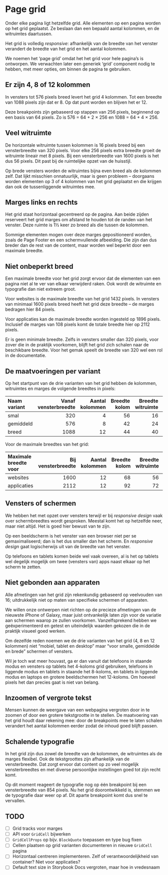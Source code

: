 # Page grid

Onder elke pagina ligt hetzelfde grid. Alle elementen op een pagina worden op het grid geplaatst. Ze beslaan dan een bepaald aantal kolommen, en de witruimtes daartussen.

Het grid is volledig _responsive_: afhankelijk van de breedte van het venster verandert de breedte van het grid en het aantal kolommen.

We noemen het ‘page grid’ omdat het het grid voor hele pagina’s is ontworpen. We verwachten later een generiek ‘grid’ component nodig te hebben, met meer opties, om binnen de pagina te gebruiken.

## Er zijn 4, 8 of 12 kolommen

In vensters tot 576 pixels breed levert het grid 4 kolommen. Tot een breedte van 1088 pixels zijn dat er 8. Op dat punt worden en blijven het er 12.

Deze breakpoints zijn gebaseerd op stappen van 256 pixels, beginnend op een basis van 64 pixels. Zo is 576 = 64 + 2 × 256 en 1088 = 64 + 4 × 256.

## Veel witruimte

De horizontale witruimte tussen kolommen is 16 pixels breed bij een vensterbreedte van 320 pixels. Voor elke 256 pixels extra breedte groeit de witruimte lineair met 8 pixels. Bij een vensterbreedte van 1600 pixels is het dus 56 pixels. Dit past bij de ruimtelijke opzet van de huisstijl.

Op brede vensters worden de witruimtes bijna even breed als de kolommen zelf. Dat lijkt misschien onnatuurlijk, maar is geen probleem – doorgaans worden elementen op 3 of 4 kolommen van het grid geplaatst en die krijgen dan ook de tussenliggende witruimtes mee.

## Marges links en rechts

Het grid staat horizontaal gecentreerd op de pagina. Aan beide zijden reserveert het grid marges om afstand te houden tot de randen van het venster. Deze ruimte is 1½ keer zo breed als die tussen de kolommen.

Sommige elementen mogen over deze marges gepositioneerd worden, zoals de Page Footer en een schermvullende afbeelding. Die zijn dan dus breder dan de rest van de content, maar worden wel beperkt door een maximale breedte.

## Niet onbeperkt breed

Een maximale breedte voor het grid zorgt ervoor dat de elementen van een pagina niet al te ver van elkaar verwijderd raken. Ook wordt de witruimte en typografie dan niet extreem groot.

Voor websites is de maximale breedte van het grid 1432 pixels. In vensters van minimaal 1600 pixels breed heeft het grid deze breedte – de marges bedragen hier 84 pixels.

Voor applicaties kan de maximale breedte worden ingesteld op 1896 pixels. Inclusief de marges van 108 pixels komt de totale breedte hier op 2112 pixels.

Er is geen minimale breedte. Zelfs in vensters smaller dan 320 pixels, voor zover die in de praktijk voorkomen, blijft het grid zich schalen naar de beschikbare breedte. Voor het gemak speelt de breedte van 320 wel een rol in de documentatie.

## De maatvoeringen per variant

Op het startpunt van de drie varianten van het grid hebben de kolommen, witruimtes en marges de volgende breedtes in pixels:

| Naam variant | Vanaf vensterbreedte | Aantal kolommen | Breedte kolom | Breedte witruimte | Breedte marge | Breedte grid |
| :----------- | -------------------: | --------------: | ------------: | ----------------: | ------------: | -----------: |
| smal         |                  320 |               4 |            56 |                16 |            24 |          272 |
| gemiddeld    |                  576 |               8 |            42 |                24 |            36 |          504 |
| breed        |                 1088 |              12 |            44 |                40 |            60 |          968 |

Voor de maximale breedtes van het grid:

| Maximale breedte voor | Bij vensterbreedte | Aantal kolommen | Breedte kolom | Breedte witruimte | Breedte marge | Breedte grid |
| :-------------------- | -----------------: | --------------: | ------------: | ----------------: | ------------: | -----------: |
| websites              |               1600 |              12 |            68 |                56 |            84 |         1432 |
| applicaties           |               2112 |              12 |            92 |                72 |           108 |         1896 |

## Vensters of schermen

We hebben het met opzet over vensters terwijl er bij _responsive design_ vaak over schermbreedtes wordt gesproken. Meestal komt het op hetzelfde neer, maar niet altijd. Het is goed hier bewust van te zijn.

Op een beeldscherm is het venster van een browser niet per se gemaximaliseerd; dan is het dus smaller dan het scherm. En _responsive design_ gaat logischerwijs uit van de breedte van het venster.

Op telefoons en tablets komen beide wel vaak overeen, al is het op tablets wel degelijk mogelijk om twee (vensters van) apps naast elkaar op het scherm te zetten.

## Niet gebonden aan apparaten

Alle afmetingen van het grid zijn rekenkundig gebaseerd op veelvouden van 16; uitdrukkelijk niet op maten van specifieke schermen of apparaten.

We willen onze ontwerpen niet richten op de precieze afmetingen van de nieuwste iPhone of Galaxy, maar juist ontvankelijk laten zijn voor de variatie aan schermen waarop ze zullen voorkomen. Vanzelfsprekend hebben we geëxperimenteerd en getest en uiteindelijk waarden gekozen die in de praktijk visueel goed werken.

Om dezelfde reden noemen we de drie varianten van het grid (4, 8 en 12 kolommen) niet “mobiel, tablet en desktop” maar “voor smalle, gemiddelde en brede” schermen of vensters.

Wil je toch wat meer houvast, ga er dan vanuit dat telefoons in staande modus en vensters op tablets het 4-koloms grid gebruiken, telefoons in liggende modus en tablets in staande het 8-koloms, en tablets in liggende modus en laptops en grotere beeldschermen het 12-koloms. Om hoeveel pixels het dan precies gaat is niet van belang.

## Inzoomen of vergrote tekst

Mensen kunnen de weergave van een webpagina vergroten door in te zoomen of door een grotere tekstgrootte in te stellen. De maatvoering van het grid houdt daar rekening mee: door de breakpoints mee te laten schalen verandert het aantal kolommen eerder zodat de inhoud goed blijft passen.

## Schalende typografie

In het grid zijn dus zowel de breedte van de kolommen, de witruimtes als de marges flexibel. Ook de tekstgroottes zijn afhankelijk van de vensterbreedte. Dat zorgt ervoor dat content op zo veel mogelijk vensterbreedtes en met diverse persoonlijke instellingen goed tot zijn recht komt.

Op dit moment reageert de typografie nog op één breakpoint bij een vensterbreedte van 854 pixels. Nu het grid doorontwikkeld is, stemmen we de typografie daar weer op af. Dit aparte breakpoint komt dus snel te vervallen.

## TODO

- [ ] Grid tracks voor marges
- [ ] API voor `GridCell` bijwerken
- [ ] `GridCellProps` op bijv. `BlockQuote` toepassen en type bug fixen
- [ ] Cellen plaatsen op grid varianten documenteren in nieuwe `GridCell` pagina
- [ ] Horizontaal centreren implementeren. Zelf of verantwoordelijkheid van container? Niet voor applicaties?
- [ ] Default text size in Storybook Docs vergroten, maar hoe in vredesnaam
